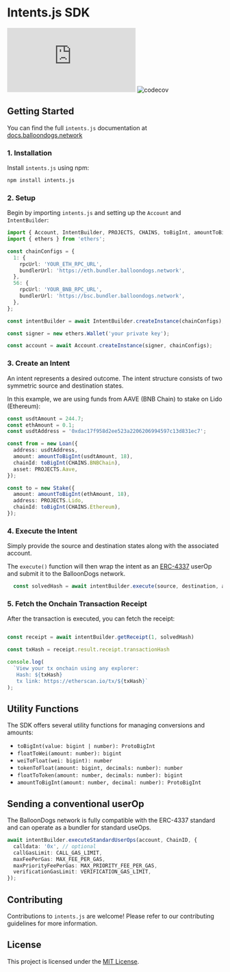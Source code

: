 # Intents.js SDK

![NPM Version](https://img.shields.io/npm/v/intents.js)
![codecov](https://codecov.io/gh/blndgs/intents.js/graph/badge.svg?token=TAVORU8E7D)

## Getting Started

You can find the full `intents.js` documentation at [docs.balloondogs.network](https://docs.balloondogs.network/solution/sdk)

### 1. Installation

Install `intents.js` using npm:

```bash
npm install intents.js
```

### 2. Setup

Begin by importing `intents.js` and setting up the `Account` and `IntentBuilder`:

```typescript
import { Account, IntentBuilder, PROJECTS, CHAINS, toBigInt, amountToBigInt, Asset, Stake } from 'intents.js';
import { ethers } from 'ethers';

const chainConfigs = {
  1: {
    rpcUrl: 'YOUR_ETH_RPC_URL',
    bundlerUrl: 'https://eth.bundler.balloondogs.network',
  },
  56: {
    rpcUrl: 'YOUR_BNB_RPC_URL',
    bundlerUrl: 'https://bsc.bundler.balloondogs.network',
  },
};

const intentBuilder = await IntentBuilder.createInstance(chainConfigs);

const signer = new ethers.Wallet('your private key');

const account = await Account.createInstance(signer, chainConfigs);
```

### 3. Create an Intent
An intent represents a desired outcome. The intent structure consists of two symmetric source and destination states.

In this example, we are using funds from AAVE (BNB Chain) to stake on Lido (Ethereum):
```typescript
const usdtAmount = 244.7;
const ethAmount = 0.1;
const usdtAddress = '0xdac17f958d2ee523a2206206994597c13d831ec7';

const from = new Loan({
  address: usdtAddress,
  amount: amountToBigInt(usdtAmount, 18),
  chainId: toBigInt(CHAINS.BNBChain),
  asset: PROJECTS.Aave,
});

const to = new Stake({
  amount: amountToBigInt(ethAmount, 18),
  address: PROJECTS.Lido,
  chainId: toBigInt(CHAINS.Ethereum),
});

```

### 4. Execute the Intent
Simply provide the source and destination states along with the associated account.

The `execute()` function will then wrap the intent as an [ERC-4337](https://eips.ethereum.org/EIPS/eip-4337) userOp and submit it to the BalloonDogs network.
 

```typescript
  const solvedHash = await intentBuilder.execute(source, destination, account);
```

### 5. Fetch the Onchain Transaction Receipt
After the transaction is executed, you can fetch the receipt:
```typescript

const receipt = await intentBuilder.getReceipt(1, solvedHash)

const txHash = receipt.result.receipt.transactionHash

console.log(
  `View your tx onchain using any explorer:
   Hash: ${txHash}
   tx link: https://etherscan.io/tx/${txHash}`
);
```

## Utility Functions

The SDK offers several utility functions for managing conversions and amounts:

- `toBigInt(value: bigint | number): ProtoBigInt`
- `floatToWei(amount: number): bigint`
- `weiToFloat(wei: bigint): number`
- `tokenToFloat(amount: bigint, decimals: number): number`
- `floatToToken(amount: number, decimals: number): bigint`
- `amountToBigInt(amount: number, decimal: number): ProtoBigInt`

## Sending a conventional userOp
The BalloonDogs network is fully compatible with the ERC-4337 standard and can operate as a bundler for standard useOps.
```typescript
await intentBuilder.executeStandardUserOps(account, ChainID, {
  calldata: '0x', // optional
  callGasLimit: CALL_GAS_LIMIT,
  maxFeePerGas: MAX_FEE_PER_GAS,
  maxPriorityFeePerGas: MAX_PRIORITY_FEE_PER_GAS,
  verificationGasLimit: VERIFICATION_GAS_LIMIT,
});
```


## Contributing

Contributions to `intents.js` are welcome! Please refer to our contributing guidelines for more information.

## License

This project is licensed under the [MIT License](LICENSE).
